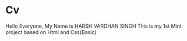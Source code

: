 # Cv
Hello Everyone, My Name is HARSH VARDHAN SINGH
This is my 1st Mini project based on Html and Css(Basic)
